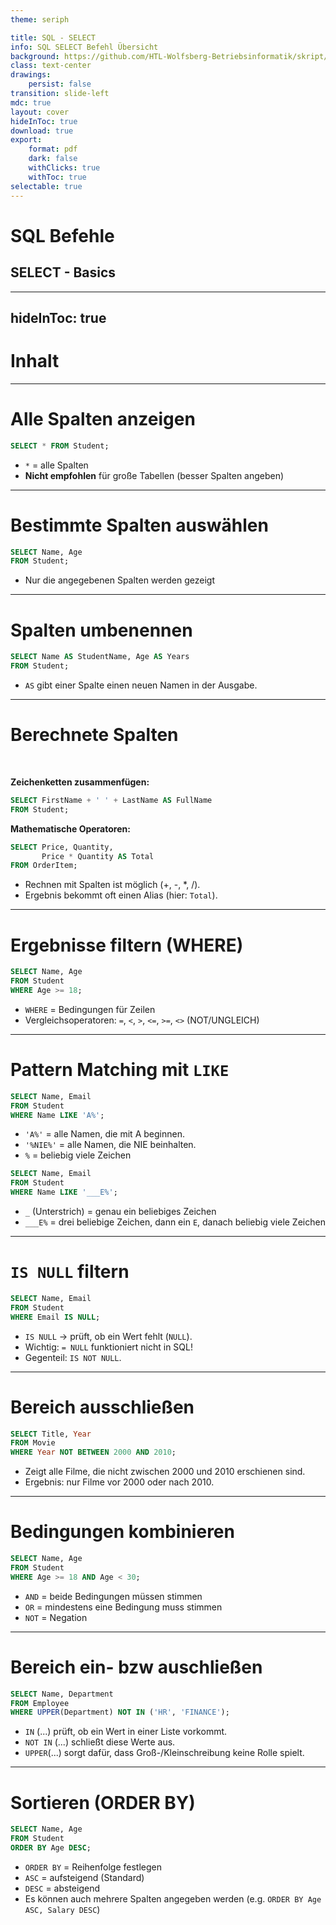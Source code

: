 ```yaml
---
theme: seriph

title: SQL - SELECT
info: SQL SELECT Befehl Übersicht
background: https://github.com/HTL-Wolfsberg-Betriebsinformatik/skript/blob/main/slides/content/slides/background-cover-16-9.webp?raw=true
class: text-center
drawings:
    persist: false
transition: slide-left
mdc: true
layout: cover
hideInToc: true
download: true
export:
    format: pdf
    dark: false
    withClicks: true
    withToc: true
selectable: true
---
```


# SQL Befehle

## SELECT - Basics


---
hideInToc: true
---

# Inhalt

<Toc minDepth="1" maxDepth="1" />

---

# Alle Spalten anzeigen

```sql
SELECT * FROM Student;
```

- `*` = alle Spalten
- **Nicht empfohlen** für große Tabellen (besser Spalten angeben)

---

# Bestimmte Spalten auswählen

```sql
SELECT Name, Age
FROM Student;
```

- Nur die angegebenen Spalten werden gezeigt

---

# Spalten umbenennen

```sql
SELECT Name AS StudentName, Age AS Years
FROM Student;
```

- `AS` gibt einer Spalte einen neuen Namen in der Ausgabe.

---

# Berechnete Spalten

<br>

**Zeichenketten zusammenfügen:**

```sql
SELECT FirstName + ' ' + LastName AS FullName
FROM Student;
```

**Mathematische Operatoren:**

```sql
SELECT Price, Quantity, 
       Price * Quantity AS Total
FROM OrderItem;
```

- Rechnen mit Spalten ist möglich (+, -, *, /).
- Ergebnis bekommt oft einen Alias (hier: `Total`).

---

# Ergebnisse filtern (WHERE)

```sql
SELECT Name, Age
FROM Student
WHERE Age >= 18;
```

- `WHERE` = Bedingungen für Zeilen
- Vergleichsoperatoren: `=`, `<`, `>`, `<=`, `>=`, `<>` (NOT/UNGLEICH)

---

# Pattern Matching mit `LIKE`

```sql
SELECT Name, Email
FROM Student
WHERE Name LIKE 'A%';
```

- `'A%'` = alle Namen, die mit A beginnen.
- `'%NIE%'` = alle Namen, die NIE beinhalten.
- `%` = beliebig viele Zeichen

```sql
SELECT Name, Email
FROM Student
WHERE Name LIKE '___E%';
```

- `_` (Unterstrich) = genau ein beliebiges Zeichen
- `___E%` = drei beliebige Zeichen, dann ein `E`, danach beliebig viele Zeichen 

---

# `IS NULL` filtern

```sql
SELECT Name, Email
FROM Student
WHERE Email IS NULL;
```

- `IS NULL` → prüft, ob ein Wert fehlt (`NULL`).
- Wichtig: `= NULL` funktioniert nicht in SQL!
- Gegenteil: `IS NOT NULL`.

---

# Bereich ausschließen

```sql
SELECT Title, Year
FROM Movie
WHERE Year NOT BETWEEN 2000 AND 2010;
```

- Zeigt alle Filme, die nicht zwischen 2000 und 2010 erschienen sind.
- Ergebnis: nur Filme vor 2000 oder nach 2010.

---

# Bedingungen kombinieren

```sql
SELECT Name, Age
FROM Student
WHERE Age >= 18 AND Age < 30;
```

- `AND` = beide Bedingungen müssen stimmen
- `OR` = mindestens eine Bedingung muss stimmen
- `NOT` = Negation

---

# Bereich ein- bzw auschließen

```sql
SELECT Name, Department
FROM Employee
WHERE UPPER(Department) NOT IN ('HR', 'FINANCE');
```

- `IN` (...) prüft, ob ein Wert in einer Liste vorkommt.
- `NOT IN` (...) schließt diese Werte aus.
- `UPPER`(...) sorgt dafür, dass Groß-/Kleinschreibung keine Rolle spielt.

---

# Sortieren (ORDER BY)

```sql
SELECT Name, Age
FROM Student
ORDER BY Age DESC;
```

- `ORDER BY` = Reihenfolge festlegen
- `ASC` = aufsteigend (Standard)
- `DESC` = absteigend
- Es können auch mehrere Spalten angegeben werden (e.g. `ORDER BY Age ASC, Salary DESC`)

